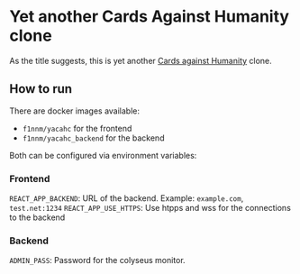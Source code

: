 # Yet another Cards Against Humanity clone

As the title suggests, this is yet another [Cards against Humanity](https://cardsagainsthumanity.com/) clone.

## How to run

There are docker images available:
- `f1nnm/yacahc` for the frontend
- `f1nnm/yacahc_backend` for the backend

Both can be configured via environment variables:

### Frontend
`REACT_APP_BACKEND`: URL of the backend. Example: `example.com`, `test.net:1234`
`REACT_APP_USE_HTTPS`: Use htpps and wss for the connections to the backend

### Backend
`ADMIN_PASS`: Password for the colyseus monitor.